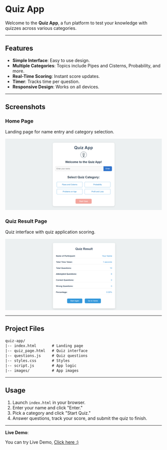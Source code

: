# Quiz App

Welcome to the **Quiz App**, a fun platform to test your knowledge with quizzes across various categories.

---

## Features

- **Simple Interface**: Easy to use design.
- **Multiple Categories**: Topics include Pipes and Cisterns, Probability, and more.
- **Real-Time Scoring**: Instant score updates.
- **Timer**: Tracks time per question.
- **Responsive Design**: Works on all devices.

---

## Screenshots

### Home Page
Landing page for name entry and category selection.

![Home Page](./images/quiz_img1.png)

### Quiz Result Page
Quiz interface with quiz application scoring.

![Quiz Page](./images/quiz_img2.png)

---

## Project Files

```
quiz-app/
|-- index.html       # Landing page
|-- quiz_page.html   # Quiz interface
|-- questions.js     # Quiz questions
|-- styles.css       # Styles
|-- script.js        # App logic
|-- images/          # App images
```

---

## Usage

1. Launch `index.html` in your browser.
2. Enter your name and click "Enter."
3. Pick a category and click "Start Quiz."
4. Answer questions, track your score, and submit the quiz to finish.

---

**Live Demo**:

You can try Live Demo, [Click here :)]()